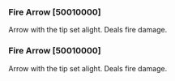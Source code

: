 ### Fire Arrow [50010000]

Arrow with the tip set alight. Deals fire damage.### Fire Arrow [50010000]

Arrow with the tip set alight. Deals fire damage.